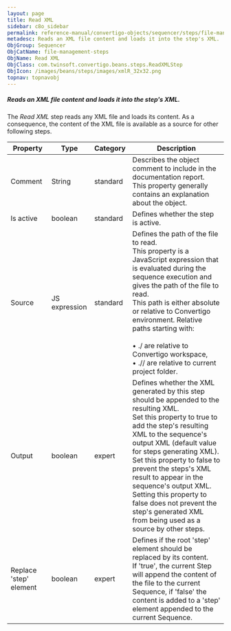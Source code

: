 ```yaml
---
layout: page
title: Read XML
sidebar: c8o_sidebar
permalink: reference-manual/convertigo-objects/sequencer/steps/file-management-steps/read-xml/
metadesc: Reads an XML file content and loads it into the step's XML.    The  Read XML  step reads any XML file and loads its content. As a consequence, the con
ObjGroup: Sequencer
ObjCatName: file-management-steps
ObjName: Read XML
ObjClass: com.twinsoft.convertigo.beans.steps.ReadXMLStep
ObjIcon: /images/beans/steps/images/xmlR_32x32.png
topnav: topnavobj
---
```

##### Reads an XML file content and loads it into the step's XML. 

The <i>Read XML</i> step reads any XML file and loads its content. As a consequence, the content of the XML file is available as a source for other following steps.

Property | Type | Category | Description
--- | --- | --- | ---
Comment | String | standard | Describes the object comment to include in the documentation report.<br/>This property generally contains an explanation about the object.
Is active | boolean | standard | Defines whether the step is active.
Source | JS expression | standard | Defines the path of the file to read.<br/>This property is a JavaScript expression that is evaluated during the sequence execution and gives the path of the file to read. <br/>This path is either absolute or relative to Convertigo environment. Relative paths starting with:<br/><br/>• <span class="computer">./</span> are relative to Convertigo workspace,<br/>• <span class="computer">.//</span> are relative to current project folder. <br/>
Output | boolean | expert | Defines whether the XML generated by this step should be appended to the resulting XML.<br/>Set this property to <span class="computer">true</span> to add the step's resulting XML to the sequence's output XML (default value for steps generating XML). Set this property to <span class="computer">false</span> to prevent the steps's XML result to appear in the sequence's output XML.<br/>Setting this property to <span class="computer">false</span> does not prevent the step's generated XML from being used as a source by other steps.
Replace 'step' element | boolean | expert | Defines if the root 'step' element should be replaced by its content.<br/>If 'true', the current Step will append the content of the file to the current Sequence, if 'false' the content is added to a 'step' element appended to the current Sequence.
